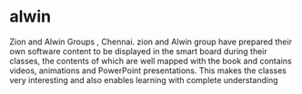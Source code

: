# alwin
Zion and Alwin Groups , Chennai.
zion and Alwin group have prepared their own software content to be displayed in the smart board during their classes, 
the contents of which are well mapped with the book and contains videos, 
animations and PowerPoint presentations. 
This makes the classes very interesting and also enables learning with complete understanding
